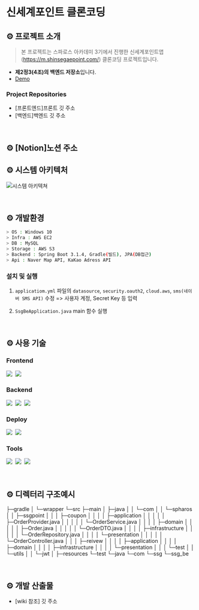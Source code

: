 #  신세계포인트 클론코딩
 
## ⚙ 프로젝트 소개

> 본 프로젝트는 스파로스 아카데미 3기에서 진행한 신세계포인트앱(https://m.shinsegaepoint.com/) 클론코딩 프로젝트입니다.

- **제2정3(4조)의 백엔드 저장소**입니다.
- [Demo](https://ssgpoint-team4.shop/)

### Project Repositories

- [프론트엔드]프론트 깃 주소
- [백엔드]백엔드 깃 주소

&nbsp;

## ⚙ [Notion]노션 주소



## ⚙ 시스템 아키텍처
![시스템 아키텍쳐](https://github.com/Spharos4team/ssg-point-BE/assets/129583887/26f5a167-b7c5-45db-ad5a-df3474f410d3)

&nbsp;

## ⚙ 개발환경

```bash
> OS : Windows 10
> Infra : AWS EC2
> DB : MySQL
> Storage : AWS S3
> Backend : Spring Boot 3.1.4, Gradle(빌드), JPA(DB접근)
> Api : Naver Map API, KaKao Adress API
```

### 설치 및 실행

1. `applicatiom.yml` 파일의 `datasource`, `security.oauth2`, `cloud.aws`, `sms(네이버 SMS API)` 수정 => 사용자 계정, Secret Key 등 입력

2. `SsgBeApplication.java` main 함수 실행

&nbsp;

## ⚙ 사용 기술

### Frontend

<img src="https://img.shields.io/badge/Vscode-23a9f2?style=flat-square&logo=visual studio code&logoColor=white"/></a>&nbsp;
<img src="https://img.shields.io/badge/React-17b6e7?style=flat-square&logo=React&logoColor=white"/></a>&nbsp;

### Backend

<img src="https://img.shields.io/badge/Spring Boot-6DB33F?style=flat-square&logo=Spring Boot&logoColor=white"/></a>&nbsp;
<img src="https://img.shields.io/badge/Gradle-02303A?style=flat-square&logo=Gradle&logoColor=white"/></a>&nbsp;
<img src="https://img.shields.io/badge/JPA-0D86C1?style=flat-square&logo=JPA&logoColor=white"/></a>&nbsp;

### Deploy

<img src="https://img.shields.io/badge/Amazon EC2-FF9900?style=flat-square&logo=Amazon EC2&logoColor=white"/></a>&nbsp;
<img src="https://img.shields.io/badge/Amazon S3-569A31?style=flat-square&logo=Amazon S3&logoColor=white"/></a>&nbsp;


### Tools

<img src="https://img.shields.io/badge/IntelliJ-0052CC?style=flat-square&logo=IntelliJ&logoColor=white"/></a>&nbsp;
<img src="https://img.shields.io/badge/Github-000000?style=flat-square&logo=Github&logoColor=white"/></a>&nbsp;
<img src="https://img.shields.io/badge/Notion-fafafa?style=flat-square&logo=Notion&logoColor=black"/></a>&nbsp;

&nbsp;

## ⚙ 디렉터리 구조예시

├─gradle
│  └─wrapper
└─src
├─main
│  ├─java
│  │  └─com
│  │      └─spharos
│  │          ├─ssgpoint
│  │          │  ├─coupon
│  │          │  │  ├─application
│  │          │  │  │  ├─OrderProvider.java
│  │          │  │  │  └─OrderService.java
│  │          │  │  ├─domain
│  │          │  │  │  ├─Order.java
│  │          │  │  │  └─OrderDTO.java
│  │          │  │  ├─infrastructure
│  │          │  │  │  └─OrderRepository.java
│  │          │  │  └─presentation
│  │          │  │  │  └─OrderController.java
│  │          │  ├─reivew
│  │          │  │  ├─application
│  │          │  │  ├─domain
│  │          │  │  ├─infrastructure
│  │          │  │  └─presentation
│  │          │  └─test
│  │          └─utils
│  │              └─jwt
│  ├─resources
└─test
└─java
└─com
└─ssg
└─ssg_be

&nbsp;

## ⚙ 개발 산출물
- [wiki 참조] 깃 주소
